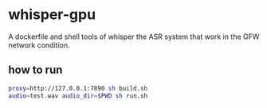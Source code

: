 # whisper-gpu

A dockerfile and shell tools of whisper the ASR system that work in the GFW network condition.


## how to run
```bash
proxy=http://127.0.0.1:7890 sh build.sh
audio=test.wav audio_dir=$PWD sh run.sh
```
